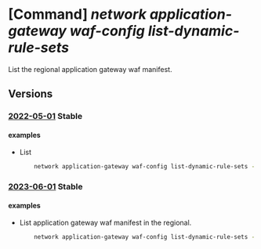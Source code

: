 # [Command] _network application-gateway waf-config list-dynamic-rule-sets_

List the regional application gateway waf manifest.

## Versions

### [2022-05-01](/Resources/mgmt-plane/L3N1YnNjcmlwdGlvbnMve30vcHJvdmlkZXJzL21pY3Jvc29mdC5uZXR3b3JrL2xvY2F0aW9ucy97fS9hcHBsaWNhdGlvbmdhdGV3YXl3YWZkeW5hbWljbWFuaWZlc3Rz/2022-05-01.xml) **Stable**

<!-- mgmt-plane /subscriptions/{}/providers/microsoft.network/locations/{}/applicationgatewaywafdynamicmanifests 2022-05-01 -->

#### examples

- List
    ```bash
        network application-gateway waf-config list-dynamic-rule-sets -l  westus
    ```

### [2023-06-01](/Resources/mgmt-plane/L3N1YnNjcmlwdGlvbnMve30vcHJvdmlkZXJzL21pY3Jvc29mdC5uZXR3b3JrL2xvY2F0aW9ucy97fS9hcHBsaWNhdGlvbmdhdGV3YXl3YWZkeW5hbWljbWFuaWZlc3Rz/2023-06-01.xml) **Stable**

<!-- mgmt-plane /subscriptions/{}/providers/microsoft.network/locations/{}/applicationgatewaywafdynamicmanifests 2023-06-01 -->

#### examples

- List application gateway waf manifest in the regional.
    ```bash
        network application-gateway waf-config list-dynamic-rule-sets -l  westus
    ```
